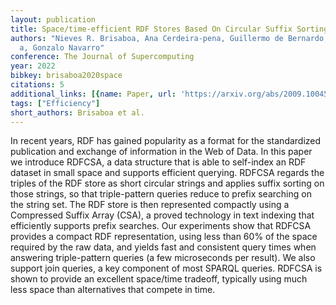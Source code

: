 ```yaml
---
layout: publication
title: Space/time-efficient RDF Stores Based On Circular Suffix Sorting
authors: "Nieves R. Brisaboa, Ana Cerdeira-pena, Guillermo de Bernardo, Antonio Fari\xF1\
  a, Gonzalo Navarro"
conference: The Journal of Supercomputing
year: 2022
bibkey: brisaboa2020space
citations: 5
additional_links: [{name: Paper, url: 'https://arxiv.org/abs/2009.10045'}]
tags: ["Efficiency"]
short_authors: Brisaboa et al.
---
```

In recent years, RDF has gained popularity as a format for the standardized
publication and exchange of information in the Web of Data. In this paper we
introduce RDFCSA, a data structure that is able to self-index an RDF dataset in
small space and supports efficient querying. RDFCSA regards the triples of the
RDF store as short circular strings and applies suffix sorting on those
strings, so that triple-pattern queries reduce to prefix searching on the
string set. The RDF store is then represented compactly using a Compressed
Suffix Array (CSA), a proved technology in text indexing that efficiently
supports prefix searches.
  Our experiments show that RDFCSA provides a compact RDF representation, using
less than 60% of the space required by the raw data, and yields fast and
consistent query times when answering triple-pattern queries (a few
microseconds per result). We also support join queries, a key component of most
SPARQL queries. RDFCSA is shown to provide an excellent space/time tradeoff,
typically using much less space than alternatives that compete in time.